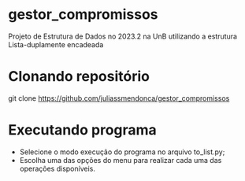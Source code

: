 # gestor_compromissos
Projeto de Estrutura de Dados no 2023.2 na UnB utilizando a estrutura Lista-duplamente encadeada 

<h1> Clonando repositório</h1>

git clone https://github.com/juliassmendonca/gestor_compromissos

<h1> Executando programa </h1>

- Selecione o modo execução do programa no arquivo to_list.py;
- Escolha uma das opções do menu para realizar cada uma das operações disponíveis.



   




